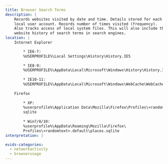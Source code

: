 ```yaml
---
title: Browser Search Terms
description: |
    Records websites visited by date and time. Details stored for each
    local user account. Records number of times visited (frequency).
    Also tracks access of local system files. This will also include the
    website history of search terms in search engines.
location: |
    Internet Explorer

        * IE6-7:
        %USERPROFILE%\Local Settings\History\History.IE5
        
        * IE8-9:
        %USERPROFILE%\AppData\Local\Microsoft\Windows\History\History.IE5
        
        * IE10-11:
        %USERPROFILE%\AppData\Local\Microsoft\Windows\WebCache\WebCacheV*.dat
    
    Firefox
    
        * XP:
        %userprofile%\Application Data\Mozilla\Firefox\Profiles\<randomtext>.default\places.
        sqlite
        
        * Win7/8/10:
        %userprofile%\AppData\Roaming\Mozilla\Firefox\
        Profiles\<randomtext>.default\places.sqlite
interpretation: |

evids-categories:
  - networkactivity
  - browserusage
---
```


